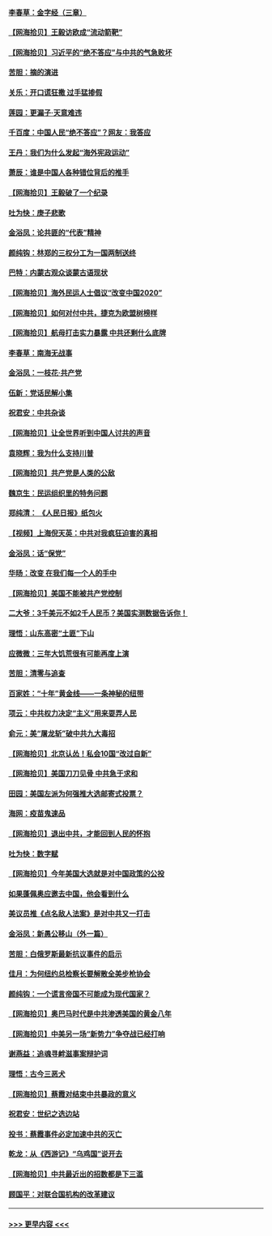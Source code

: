 #### [李春草：金字经（三章）](../pages/nsc993/n12383691.md?t=09070702) 
#### [【网海拾贝】王毅访欧成“流动箭靶”](../pages/nsc993/n12383338.md?t=09070702) 
#### [【网海拾贝】习近平的“绝不答应”与中共的气急败坏](../pages/nsc993/n12382819.md?t=09070702) 
#### [苦胆：摘的演进](../pages/nsc993/n12382619.md?t=09070702) 
#### [关乐：开口谎狂撒 过手猛掺假](../pages/nsc993/n12382604.md?t=09070702) 
#### [莲园：更漏子‧天意难违](../pages/nsc993/n12382598.md?t=09070702) 
#### [千百度：中国人民“绝不答应”？网友：我答应](../pages/nsc993/n12382024.md?t=09070702) 
#### [王丹：我们为什么发起“海外宪政运动”](../pages/nsc993/n12380286.md?t=09070702) 
#### [萧辰：谁是中国人各种错位背后的推手](../pages/nsc993/n12379800.md?t=09070702) 
#### [【网海拾贝】王毅破了一个纪录](../pages/nsc993/n12379251.md?t=09070702) 
#### [吐为快：庚子悲歌](../pages/nsc993/n12378821.md?t=09070702) 
#### [金浴凤：论共匪的“代表”精神](../pages/nsc993/n12377546.md?t=09070702) 
#### [颜纯钩：林郑的三权分工为一国两制送终](../pages/nsc993/n12377306.md?t=09070702) 
#### [巴特：内蒙古观众谈蒙古语现状](../pages/nsc993/n12376923.md?t=09070702) 
#### [【网海拾贝】海外民运人士倡议“改变中国2020”](../pages/nsc993/n12376682.md?t=09070702) 
#### [【网海拾贝】如何对付中共，捷克为欧盟树榜样](../pages/nsc993/n12374209.md?t=09070702) 
#### [【网海拾贝】航母打击实力暴露 中共还剩什么底牌](../pages/nsc993/n12371825.md?t=09070702) 
#### [李春草：南海无战事](../pages/nsc993/n12371159.md?t=09070702) 
#### [金浴凤：一枝花·共产党](../pages/nsc993/n12368757.md?t=09070702) 
#### [伍新：党话民解小集](../pages/nsc993/n12366907.md?t=09070702) 
#### [祝君安：中共杂谈](../pages/nsc993/n12366076.md?t=09070702) 
#### [【网海拾贝】让全世界听到中国人讨共的声音](../pages/nsc993/n12365569.md?t=09070702) 
#### [袁晓辉：我为什么支持川普](../pages/nsc993/n12362670.md?t=09070702) 
#### [【网海拾贝】共产党是人类的公敌](../pages/nsc993/n12363182.md?t=09070702) 
#### [魏京生：民运组织里的特务问题](../pages/nsc993/n12363010.md?t=09070702) 
#### [郑纯清： 《人民日报》纸包火](../pages/nsc993/n12362706.md?t=09070702) 
#### [【视频】上海倪天英：中共对我疯狂迫害的真相](../pages/nsc993/n12356341.md?t=09070702) 
#### [金浴凤：话“保党”](../pages/nsc993/n12361867.md?t=09070702) 
#### [华旸：改变 在我们每一个人的手中](../pages/nsc993/n12361774.md?t=09070702) 
#### [【网海拾贝】美国不能被共产党控制](../pages/nsc993/n12360271.md?t=09070702) 
#### [二大爷：3千美元不如2千人民币？美国实测数据告诉你！](../pages/nsc993/n12358563.md?t=09070702) 
#### [理悟：山东高密“土匪”下山](../pages/nsc993/n12358535.md?t=09070702) 
#### [应微微：三年大饥荒很有可能再度上演](../pages/nsc993/n12358523.md?t=09070702) 
#### [苦胆：清零与追查](../pages/nsc993/n12358501.md?t=09070702) 
#### [百家姓：“十年”黄金线——一条神秘的纽带](../pages/nsc993/n12358319.md?t=09070702) 
#### [项云：中共权力决定“主义”用来耍弄人民](../pages/nsc993/n12358172.md?t=09070702) 
#### [俞元：美“屠龙斩”破中共九大毒招](../pages/nsc993/n12357822.md?t=09070702) 
#### [【网海拾贝】北京认怂！私会10国“改过自新”](../pages/nsc993/n12357784.md?t=09070702) 
#### [【网海拾贝】美国刀刀见骨 中共急于求和](../pages/nsc993/n12355511.md?t=09070702) 
#### [田园：美国左派为何强推大选邮寄式投票？](../pages/nsc993/n12352963.md?t=09070702) 
#### [海网：疫苗鬼速品](../pages/nsc993/n12354438.md?t=09070702) 
#### [【网海拾贝】退出中共，才能回到人民的怀抱](../pages/nsc993/n12352634.md?t=09070702) 
#### [吐为快：数字赋](../pages/nsc993/n12352317.md?t=09070702) 
#### [【网海拾贝】今年美国大选就是对中国政策的公投](../pages/nsc993/n12350973.md?t=09070702) 
#### [如果蓬佩奥应邀去中国，他会看到什么](../pages/nsc993/n12350945.md?t=09070702) 
#### [美议员推《点名敌人法案》是对中共又一打击](../pages/nsc993/n12350765.md?t=09070702) 
#### [金浴凤：新愚公移山（外一篇）](../pages/nsc993/n12350253.md?t=09070702) 
#### [苦胆：白俄罗斯最新抗议事件的启示](../pages/nsc993/n12349989.md?t=09070702) 
#### [佳月：为何纽约总检察长要解散全美步枪协会](../pages/nsc993/n12349939.md?t=09070702) 
#### [颜纯钩：一个谎言帝国不可能成为现代国家？](../pages/nsc993/n12349898.md?t=09070702) 
#### [【网海拾贝】奥巴马时代是中共渗透美国的黄金八年](../pages/nsc993/n12349284.md?t=09070702) 
#### [【网海拾贝】中美另一场“新势力”争夺战已经打响](../pages/nsc993/n12346998.md?t=09070702) 
#### [谢燕益：追魂寻衅滋事案辩护词](../pages/nsc993/n12346892.md?t=09070702) 
#### [理悟：古今三恶犬](../pages/nsc993/n12345190.md?t=09070702) 
#### [【网海拾贝】蔡霞对结束中共暴政的意义](../pages/nsc993/n12344263.md?t=09070702) 
#### [祝君安：世纪之选边站](../pages/nsc993/n12342382.md?t=09070702) 
#### [投书：蔡霞事件必定加速中共的灭亡](../pages/nsc993/n12341881.md?t=09070702) 
#### [乾龙：从《西游记》“乌鸡国”说开去](../pages/nsc993/n12341690.md?t=09070702) 
#### [【网海拾贝】中共最近出的招数都是下三滥](../pages/nsc993/n12341593.md?t=09070702) 
#### [顾国平：对联合国机构的改革建议](../pages/nsc993/n12339928.md?t=09070702) 

----
#### [ >>> 更早内容 <<< ](../indexes/nsc993-earlier.md)
